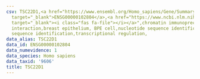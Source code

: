 ```yaml
---
csv: TSC22D1,<a href="https://www.ensembl.org/Homo_sapiens/Gene/Summary?db=core;g=ENSG00000102804"
  target="_blank">ENSG00000102804</a>,<a href="https://www.ncbi.nlm.nih.gov/pubmed/22863008"
  target="_blank"><i class="fas fa-file"></i></a>",chromatin immunoprecipitation assay,direct
  interaction,breast epithelium, BPE cell,nucleotide sequence identification,nucleotide
  sequence identification,transcriptional regulation,
data_alias: TSC22D1
data_id: ENSG00000102804
data_numevidence: 1
data_species: Homo sapiens
data_taxid: '9606'
title: TSC22D1
---
```

